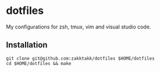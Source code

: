 # dotfiles
My configurations for zsh, tmux, vim and visual studio code.

## Installation
```
git clone git@github.com:zakktakk/dotfiles $HOME/dotfiles
cd $HOME/dotfiles && make
```
